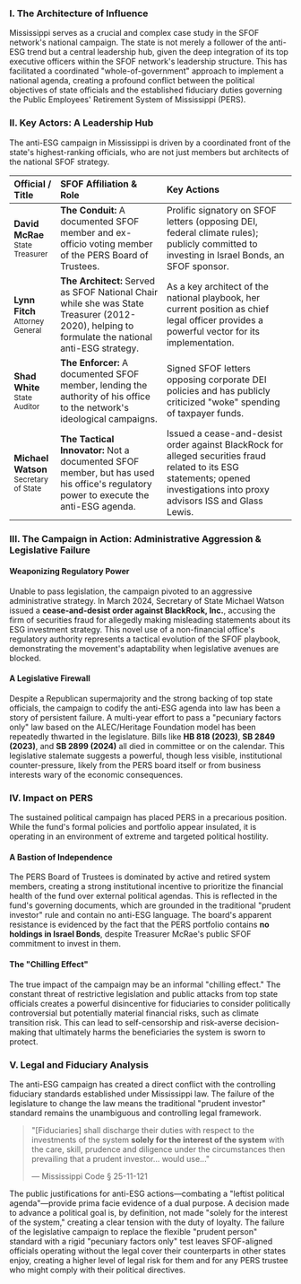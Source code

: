 ---
---
### I. The Architecture of Influence

Mississippi serves as a crucial and complex case study in the SFOF network's national campaign. The state is not merely a follower of the anti-ESG trend but a central leadership hub, given the deep integration of its top executive officers within the SFOF network's leadership structure. This has facilitated a coordinated "whole-of-government" approach to implement a national agenda, creating a profound conflict between the political objectives of state officials and the established fiduciary duties governing the Public Employees' Retirement System of Mississippi (PERS).

### II. Key Actors: A Leadership Hub

The anti-ESG campaign in Mississippi is driven by a coordinated front of the state's highest-ranking officials, who are not just members but architects of the national SFOF strategy.

| Official / Title | SFOF Affiliation & Role | Key Actions |
| :--- | :--- | :--- |
| **David McRae**<br><span style="font-size: smaller;">State Treasurer</span> | **The Conduit:** A documented SFOF member and ex-officio voting member of the PERS Board of Trustees. | Prolific signatory on SFOF letters (opposing DEI, federal climate rules); publicly committed to investing in Israel Bonds, an SFOF sponsor. |
| **Lynn Fitch**<br><span style="font-size: smaller;">Attorney General</span> | **The Architect:** Served as SFOF National Chair while she was State Treasurer (2012-2020), helping to formulate the national anti-ESG strategy. | As a key architect of the national playbook, her current position as chief legal officer provides a powerful vector for its implementation. |
| **Shad White**<br><span style="font-size: smaller;">State Auditor</span> | **The Enforcer:** A documented SFOF member, lending the authority of his office to the network's ideological campaigns. | Signed SFOF letters opposing corporate DEI policies and has publicly criticized "woke" spending of taxpayer funds. |
| **Michael Watson**<br><span style="font-size: smaller;">Secretary of State</span> | **The Tactical Innovator:** Not a documented SFOF member, but has used his office's regulatory power to execute the anti-ESG agenda. | Issued a cease-and-desist order against BlackRock for alleged securities fraud related to its ESG statements; opened investigations into proxy advisors ISS and Glass Lewis. |

### III. The Campaign in Action: Administrative Aggression & Legislative Failure

#### Weaponizing Regulatory Power
Unable to pass legislation, the campaign pivoted to an aggressive administrative strategy. In March 2024, Secretary of State Michael Watson issued a **cease-and-desist order against BlackRock, Inc.**, accusing the firm of securities fraud for allegedly making misleading statements about its ESG investment strategy. This novel use of a non-financial office's regulatory authority represents a tactical evolution of the SFOF playbook, demonstrating the movement's adaptability when legislative avenues are blocked.

#### A Legislative Firewall
Despite a Republican supermajority and the strong backing of top state officials, the campaign to codify the anti-ESG agenda into law has been a story of persistent failure. A multi-year effort to pass a "pecuniary factors only" law based on the ALEC/Heritage Foundation model has been repeatedly thwarted in the legislature. Bills like **HB 818 (2023)**, **SB 2849 (2023)**, and **SB 2899 (2024)** all died in committee or on the calendar. This legislative stalemate suggests a powerful, though less visible, institutional counter-pressure, likely from the PERS board itself or from business interests wary of the economic consequences.

### IV. Impact on PERS

The sustained political campaign has placed PERS in a precarious position. While the fund's formal policies and portfolio appear insulated, it is operating in an environment of extreme and targeted political hostility.

#### A Bastion of Independence
The PERS Board of Trustees is dominated by active and retired system members, creating a strong institutional incentive to prioritize the financial health of the fund over external political agendas. This is reflected in the fund's governing documents, which are grounded in the traditional "prudent investor" rule and contain no anti-ESG language. The board's apparent resistance is evidenced by the fact that the PERS portfolio contains **no holdings in Israel Bonds**, despite Treasurer McRae's public SFOF commitment to invest in them.

#### The "Chilling Effect"
The true impact of the campaign may be an informal "chilling effect." The constant threat of restrictive legislation and public attacks from top state officials creates a powerful disincentive for fiduciaries to consider politically controversial but potentially material financial risks, such as climate transition risk. This can lead to self-censorship and risk-averse decision-making that ultimately harms the beneficiaries the system is sworn to protect.

### V. Legal and Fiduciary Analysis

The anti-ESG campaign has created a direct conflict with the controlling fiduciary standards established under Mississippi law. The failure of the legislature to change the law means the traditional "prudent investor" standard remains the unambiguous and controlling legal framework.

> "[Fiduciaries] shall discharge their duties with respect to the investments of the system **solely for the interest of the system** with the care, skill, prudence and diligence under the circumstances then prevailing that a prudent investor... would use..."
>
> — Mississippi Code § 25-11-121

The public justifications for anti-ESG actions—combating a "leftist political agenda"—provide prima facie evidence of a dual purpose. A decision made to advance a political goal is, by definition, not made "solely for the interest of the system," creating a clear tension with the duty of loyalty. The failure of the legislative campaign to replace the flexible "prudent person" standard with a rigid "pecuniary factors only" test leaves SFOF-aligned officials operating without the legal cover their counterparts in other states enjoy, creating a higher level of legal risk for them and for any PERS trustee who might comply with their political directives.
